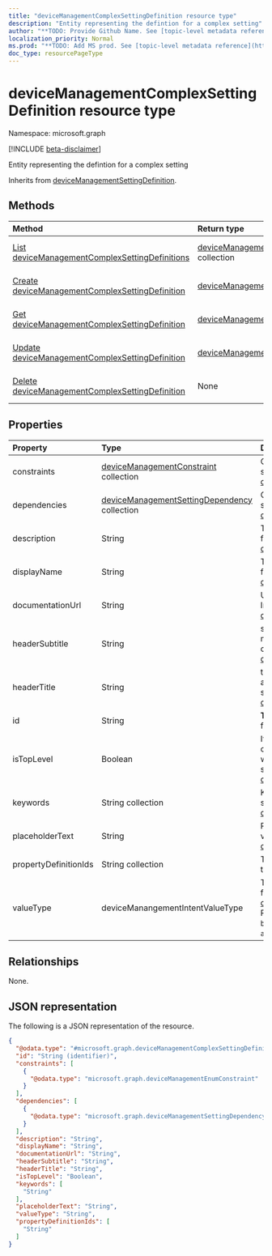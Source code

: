 ```yaml
---
title: "deviceManagementComplexSettingDefinition resource type"
description: "Entity representing the defintion for a complex setting"
author: "**TODO: Provide Github Name. See [topic-level metadata reference](https://msgo.azurewebsites.net/add/document/guidelines/metadata.html#topic-level-metadata)**"
localization_priority: Normal
ms.prod: "**TODO: Add MS prod. See [topic-level metadata reference](https://msgo.azurewebsites.net/add/document/guidelines/metadata.html#topic-level-metadata)**"
doc_type: resourcePageType
---
```


# deviceManagementComplexSettingDefinition resource type

Namespace: microsoft.graph

[!INCLUDE [beta-disclaimer](../../includes/beta-disclaimer.md)]

Entity representing the defintion for a complex setting


Inherits from [deviceManagementSettingDefinition](../resources/devicemanagementsettingdefinition.md).

## Methods
|Method|Return type|Description|
|:---|:---|:---|
|[List deviceManagementComplexSettingDefinitions](../api/devicemanagementcomplexsettingdefinition-list.md)|[deviceManagementComplexSettingDefinition](../resources/devicemanagementcomplexsettingdefinition.md) collection|Get a list of the [deviceManagementComplexSettingDefinition](../resources/devicemanagementcomplexsettingdefinition.md) objects and their properties.|
|[Create deviceManagementComplexSettingDefinition](../api/devicemanagementcomplexsettingdefinition-create.md)|[deviceManagementComplexSettingDefinition](../resources/devicemanagementcomplexsettingdefinition.md)|Create a new [deviceManagementComplexSettingDefinition](../resources/devicemanagementcomplexsettingdefinition.md) object.|
|[Get deviceManagementComplexSettingDefinition](../api/devicemanagementcomplexsettingdefinition-get.md)|[deviceManagementComplexSettingDefinition](../resources/devicemanagementcomplexsettingdefinition.md)|Read the properties and relationships of a [deviceManagementComplexSettingDefinition](../resources/devicemanagementcomplexsettingdefinition.md) object.|
|[Update deviceManagementComplexSettingDefinition](../api/devicemanagementcomplexsettingdefinition-update.md)|[deviceManagementComplexSettingDefinition](../resources/devicemanagementcomplexsettingdefinition.md)|Update the properties of a [deviceManagementComplexSettingDefinition](../resources/devicemanagementcomplexsettingdefinition.md) object.|
|[Delete deviceManagementComplexSettingDefinition](../api/devicemanagementcomplexsettingdefinition-delete.md)|None|Deletes a [deviceManagementComplexSettingDefinition](../resources/devicemanagementcomplexsettingdefinition.md) object.|

## Properties
|Property|Type|Description|
|:---|:---|:---|
|constraints|[deviceManagementConstraint](../resources/devicemanagementconstraint.md) collection|Collection of constraints for the setting value Inherited from [deviceManagementSettingDefinition](../resources/devicemanagementsettingdefinition.md).|
|dependencies|[deviceManagementSettingDependency](../resources/devicemanagementsettingdependency.md) collection|Collection of dependencies on other settings Inherited from [deviceManagementSettingDefinition](../resources/devicemanagementsettingdefinition.md).|
|description|String|The setting's description Inherited from [deviceManagementSettingDefinition](../resources/devicemanagementsettingdefinition.md).|
|displayName|String|The setting's display name Inherited from [deviceManagementSettingDefinition](../resources/devicemanagementsettingdefinition.md).|
|documentationUrl|String|Url to setting documentation Inherited from [deviceManagementSettingDefinition](../resources/devicemanagementsettingdefinition.md).|
|headerSubtitle|String|subtitle of the setting header for more details about the category/section Inherited from [deviceManagementSettingDefinition](../resources/devicemanagementsettingdefinition.md).|
|headerTitle|String|title of the setting header represents a category/section of a setting/settings Inherited from [deviceManagementSettingDefinition](../resources/devicemanagementsettingdefinition.md).|
|id|String|**TODO: Add Description** Inherited from [entity](../resources/entity.md).|
|isTopLevel|Boolean|If the setting is top level, it can be configured without the need to be wrapped in a collection or complex setting Inherited from [deviceManagementSettingDefinition](../resources/devicemanagementsettingdefinition.md).|
|keywords|String collection|Keywords associated with the setting Inherited from [deviceManagementSettingDefinition](../resources/devicemanagementsettingdefinition.md).|
|placeholderText|String|Placeholder text as an example of valid input Inherited from [deviceManagementSettingDefinition](../resources/devicemanagementsettingdefinition.md).|
|propertyDefinitionIds|String collection|The definitions of each property of the complex setting|
|valueType|deviceManangementIntentValueType|The data type of the value Inherited from [deviceManagementSettingDefinition](../resources/devicemanagementsettingdefinition.md). Possible values are: `integer`, `boolean`, `string`, `complex`, `collection`, `abstractComplex`.|

## Relationships
None.

## JSON representation
The following is a JSON representation of the resource.
<!-- {
  "blockType": "resource",
  "keyProperty": "id",
  "@odata.type": "microsoft.graph.deviceManagementComplexSettingDefinition",
  "baseType": "microsoft.graph.deviceManagementSettingDefinition",
  "openType": false
}
-->
``` json
{
  "@odata.type": "#microsoft.graph.deviceManagementComplexSettingDefinition",
  "id": "String (identifier)",
  "constraints": [
    {
      "@odata.type": "microsoft.graph.deviceManagementEnumConstraint"
    }
  ],
  "dependencies": [
    {
      "@odata.type": "microsoft.graph.deviceManagementSettingDependency"
    }
  ],
  "description": "String",
  "displayName": "String",
  "documentationUrl": "String",
  "headerSubtitle": "String",
  "headerTitle": "String",
  "isTopLevel": "Boolean",
  "keywords": [
    "String"
  ],
  "placeholderText": "String",
  "valueType": "String",
  "propertyDefinitionIds": [
    "String"
  ]
}
```

